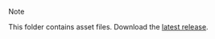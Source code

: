 > [!NOTE]
> This folder contains asset files. Download the [latest release](https://github.com/JanuszPelc/StereoTool/releases/latest).
